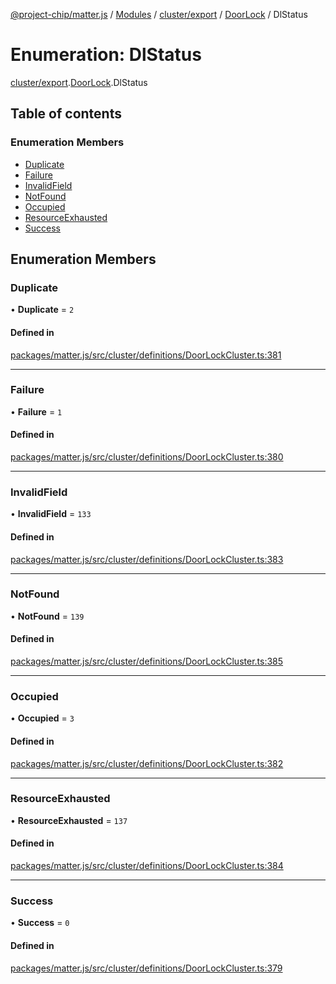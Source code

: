 [@project-chip/matter.js](../README.md) / [Modules](../modules.md) / [cluster/export](../modules/cluster_export.md) / [DoorLock](../modules/cluster_export.DoorLock.md) / DlStatus

# Enumeration: DlStatus

[cluster/export](../modules/cluster_export.md).[DoorLock](../modules/cluster_export.DoorLock.md).DlStatus

## Table of contents

### Enumeration Members

- [Duplicate](cluster_export.DoorLock.DlStatus.md#duplicate)
- [Failure](cluster_export.DoorLock.DlStatus.md#failure)
- [InvalidField](cluster_export.DoorLock.DlStatus.md#invalidfield)
- [NotFound](cluster_export.DoorLock.DlStatus.md#notfound)
- [Occupied](cluster_export.DoorLock.DlStatus.md#occupied)
- [ResourceExhausted](cluster_export.DoorLock.DlStatus.md#resourceexhausted)
- [Success](cluster_export.DoorLock.DlStatus.md#success)

## Enumeration Members

### Duplicate

• **Duplicate** = ``2``

#### Defined in

[packages/matter.js/src/cluster/definitions/DoorLockCluster.ts:381](https://github.com/project-chip/matter.js/blob/3adaded6/packages/matter.js/src/cluster/definitions/DoorLockCluster.ts#L381)

___

### Failure

• **Failure** = ``1``

#### Defined in

[packages/matter.js/src/cluster/definitions/DoorLockCluster.ts:380](https://github.com/project-chip/matter.js/blob/3adaded6/packages/matter.js/src/cluster/definitions/DoorLockCluster.ts#L380)

___

### InvalidField

• **InvalidField** = ``133``

#### Defined in

[packages/matter.js/src/cluster/definitions/DoorLockCluster.ts:383](https://github.com/project-chip/matter.js/blob/3adaded6/packages/matter.js/src/cluster/definitions/DoorLockCluster.ts#L383)

___

### NotFound

• **NotFound** = ``139``

#### Defined in

[packages/matter.js/src/cluster/definitions/DoorLockCluster.ts:385](https://github.com/project-chip/matter.js/blob/3adaded6/packages/matter.js/src/cluster/definitions/DoorLockCluster.ts#L385)

___

### Occupied

• **Occupied** = ``3``

#### Defined in

[packages/matter.js/src/cluster/definitions/DoorLockCluster.ts:382](https://github.com/project-chip/matter.js/blob/3adaded6/packages/matter.js/src/cluster/definitions/DoorLockCluster.ts#L382)

___

### ResourceExhausted

• **ResourceExhausted** = ``137``

#### Defined in

[packages/matter.js/src/cluster/definitions/DoorLockCluster.ts:384](https://github.com/project-chip/matter.js/blob/3adaded6/packages/matter.js/src/cluster/definitions/DoorLockCluster.ts#L384)

___

### Success

• **Success** = ``0``

#### Defined in

[packages/matter.js/src/cluster/definitions/DoorLockCluster.ts:379](https://github.com/project-chip/matter.js/blob/3adaded6/packages/matter.js/src/cluster/definitions/DoorLockCluster.ts#L379)
